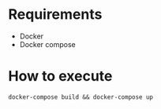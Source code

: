 # Requirements
- Docker
- Docker compose

# How to execute
```
docker-compose build && docker-compose up
```